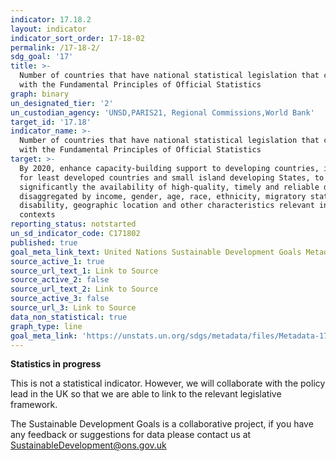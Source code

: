 ```yaml
---
indicator: 17.18.2
layout: indicator
indicator_sort_order: 17-18-02
permalink: /17-18-2/
sdg_goal: '17'
title: >-
  Number of countries that have national statistical legislation that complies
  with the Fundamental Principles of Official Statistics
graph: binary
un_designated_tier: '2'
un_custodian_agency: 'UNSD,PARIS21, Regional Commissions,World Bank'
target_id: '17.18'
indicator_name: >-
  Number of countries that have national statistical legislation that complies
  with the Fundamental Principles of Official Statistics
target: >-
  By 2020, enhance capacity-building support to developing countries, including
  for least developed countries and small island developing States, to increase
  significantly the availability of high-quality, timely and reliable data
  disaggregated by income, gender, age, race, ethnicity, migratory status,
  disability, geographic location and other characteristics relevant in national
  contexts
reporting_status: notstarted
un_sd_indicator_code: C171802
published: true
goal_meta_link_text: United Nations Sustainable Development Goals Metadata (pdf 468kB)
source_active_1: true
source_url_text_1: Link to Source
source_active_2: false
source_url_text_2: Link to Source
source_active_3: false
source_url_3: Link to Source
data_non_statistical: true
graph_type: line
goal_meta_link: 'https://unstats.un.org/sdgs/metadata/files/Metadata-17-18-02.pdf'
---
```

**Statistics in progress**               

This is not a statistical indicator. However, we will collaborate with the policy lead in the UK so that we are able to link to the relevant legislative framework.

The Sustainable Development Goals is a collaborative project, if you have any feedback or suggestions for data please contact us at <SustainableDevelopment@ons.gov.uk>
